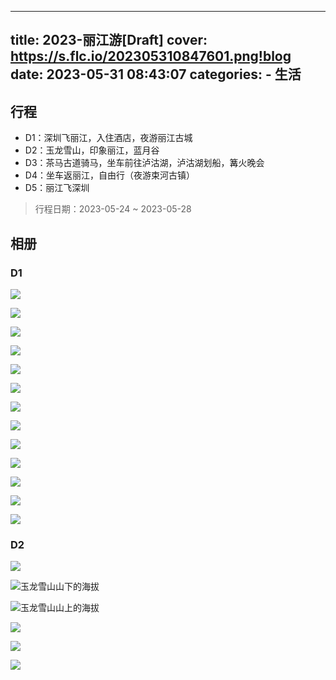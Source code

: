 ----
title: 2023-丽江游[Draft]
cover: https://s.flc.io/202305310847601.png!blog
date: 2023-05-31 08:43:07
categories: 
    - 生活
----

## 行程

- D1：深圳飞丽江，入住酒店，夜游丽江古城
- D2：玉龙雪山，印象丽江，蓝月谷
- D3：茶马古道骑马，坐车前往泸沽湖，泸沽湖划船，篝火晚会
- D4：坐车返丽江，自由行（夜游束河古镇）
- D5：丽江飞深圳

> 行程日期：2023-05-24 ~ 2023-05-28

## 相册

### D1

<div class="justified-gallery">

![](https://s.flc.io/202305310849239.jpeg!blog)

![](https://s.flc.io/202305310850014.jpeg!blog)

![](https://s.flc.io/202305310850829.jpeg!blog)

![](https://s.flc.io/202305310850591.jpeg!blog)

![](https://s.flc.io/202305310850743.jpeg!blog)

![](https://s.flc.io/202305310851451.jpeg!blog)

![](https://s.flc.io/202305310851782.jpeg!blog)

![](https://s.flc.io/202305310852322.jpeg)

![](https://s.flc.io/202305310852633.jpeg)

![](https://s.flc.io/202305310853466.jpeg)

![](https://s.flc.io/202305310853297.jpeg)

![](https://s.flc.io/202305310854699.jpeg)

![](https://s.flc.io/202305310854169.jpeg)

</div>

<!-- more -->

### D2

<div class="justified-gallery">

![](https://s.flc.io/202305310854069.jpeg)

![玉龙雪山山下的海拔](https://s.flc.io/202305310855218.jpeg)

![玉龙雪山山上的海拔](https://s.flc.io/202305310855984.jpeg)

![](https://s.flc.io/202305310857471.jpeg)

![](https://s.flc.io/202305310857495.jpeg)

![](https://s.flc.io/202305310858973.jpeg)

</div>